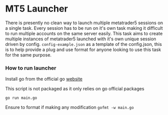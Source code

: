 # MT5 Launcher
There is presently no clean way to launch multiple metatrader5 sessions on a single task. Every session has to be run on it's own task making it difficult to run multiple accounts on the same server easily. This task aims to create multiple instances of metatrader5 launched with it's own unique session driven by config. `config-example.json` as a template of the config.json, this is to help provide a plug and use format for anyone looking to use this task for the same purpose.

### How to run launcher   
Install go from the official go [website](https://go.dev/doc/install)   

This script is not packaged as it only relies on go official packages
```
go run main.go
```   
Ensure to format if making any modification `gofmt -w main.go`

